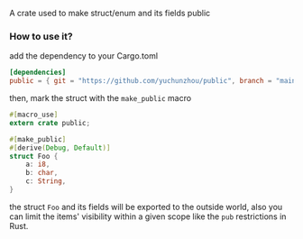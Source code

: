 A crate used to make struct/enum and its fields public

### How to use it?

add the dependency to your Cargo.toml

```toml
[dependencies]
public = { git = "https://github.com/yuchunzhou/public", branch = "main" }
```

then, mark the struct with the `make_public` macro

```rust
#[macro_use]
extern crate public;

#[make_public]
#[derive(Debug, Default)]
struct Foo {
    a: i8,
    b: char,
    c: String,
}
```

the struct `Foo` and its fields will be exported to the outside world, also you can limit the items' visibility within a
given scope like the `pub` restrictions in Rust.